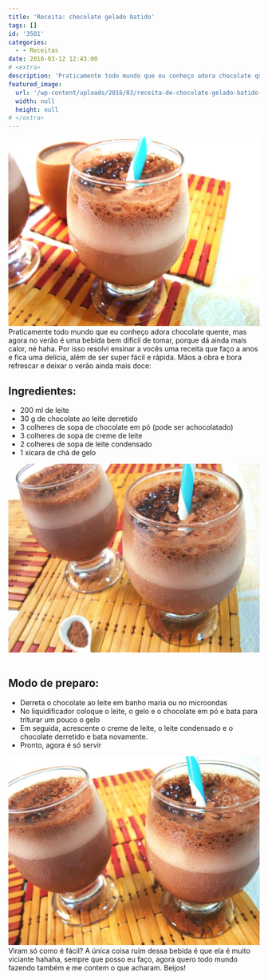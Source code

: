 ```yaml
---
title: 'Receita: chocolate gelado batido'
tags: []
id: '3501'
categories:
  - - Receitas
date: 2016-03-12 12:43:00
# <extra>
description: 'Praticamente todo mundo que eu conheço adora chocolate quente, mas agora no verão é uma bebida bem difícil de tomar, porque dá ainda mais calor, né haha. Por isso resolvi ensinar a vocês uma receita que faço a anos e fica uma delícia, além de ser super fácil e rápida. Mãos a obra e bora refrescar e deixar o verão ainda mais doce: Ingredientes: 200 ml de leite 30 g de chocolate ao leite derretido 3 colheres de sopa de chocolate em pó (pode ser achocolatado) 3 colheres de sopa de creme de leite 2 colheres de sopa de leite condensado 1 xícara de chá de gelo &nbsp; Modo de preparo: Derreta o chocolate ao leite em banho maria ou no microondas No liquidificador coloque o leite, o gelo e o chocolate em pó e bata para triturar um pouco &hellip;'
featured_image: 
  url: '/wp-content/uploads/2016/03/receita-de-chocolate-gelado-batido-1024x768.jpg'
  width: null
  height: null
# </extra>
---
```


[![como fazer chocolate quente gelado ](/wp-content/uploads/2016/03/receita-de-chocolate-gelado-batido-1024x768.jpg)](/wp-content/uploads/2016/03/receita-de-chocolate-gelado-batido.jpg) Praticamente todo mundo que eu conheço adora chocolate quente, mas agora no verão é uma bebida bem difícil de tomar, porque dá ainda mais calor, né haha. Por isso resolvi ensinar a vocês uma receita que faço a anos e fica uma delícia, além de ser super fácil e rápida. Mãos a obra e bora refrescar e deixar o verão ainda mais doce:

## Ingredientes:

*   200 ml de leite
*   30 g de chocolate ao leite derretido
*   3 colheres de sopa de chocolate em pó (pode ser achocolatado)
*   3 colheres de sopa de creme de leite
*   2 colheres de sopa de leite condensado
*   1 xícara de chá de gelo

[![receita de chocolate quente para o verão ](/wp-content/uploads/2016/03/chocolate-quente-gelado-batido-1024x768.jpg)](/wp-content/uploads/2016/03/chocolate-quente-gelado-batido.jpg)  

## Modo de preparo:

*   Derreta o chocolate ao leite em banho maria ou no microondas
*   No liquidificador coloque o leite, o gelo e o chocolate em pó e bata para triturar um pouco o gelo
*   Em seguida, acrescente o creme de leite, o leite condensado e o chocolate derretido e bata novamente.
*   Pronto, agora é só servir

[![como fazer chocolate quente gelado ](/wp-content/uploads/2016/03/chocolate-gelado-batido-1024x768.jpg)](/wp-content/uploads/2016/03/chocolate-gelado-batido.jpg) Viram só como é fácil? A única coisa ruim dessa bebida é que ela é muito viciante hahaha, sempre que posso eu faço, agora quero todo mundo fazendo também e me contem o que acharam. Beijos!
